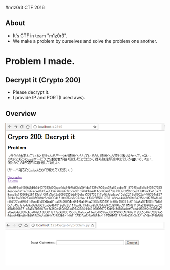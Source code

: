 #m1z0r3 CTF 2016
## About
* It's CTF in team "m1z0r3".
* We make a problem by ourselves and solve the problem one another.

# Problem I made.
## Decrypt it (Crypto 200)
* Please decrypt it.
* I provide IP and PORT(I used aws).

## Overview
![problem](https://github.com/73spica/ctf/blob/master/m1z0r3_CTF/2016/overview/problem.png)

![decrypter](https://github.com/73spica/ctf/blob/master/m1z0r3_CTF/2016/overview/decrypter.png)

